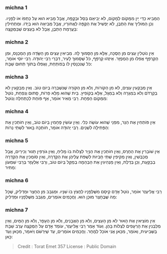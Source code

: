 
### michna 1
הַמֵּבִיא כַדֵּי יַיִן מִמָּקוֹם לְמָקוֹם, לֹא יְבִיאֵם בְּסַל וּבְקֻפָּה, אֲבָל מֵבִיא הוּא עַל כְּתֵפוֹ אוֹ לְפָנָיו. וְכֵן הַמּוֹלִיךְ אֶת הַתֶּבֶן, לֹא יַפְשִׁיל אֶת הַקֻּפָּה לַאֲחוֹרָיו, אֲבָל מְבִיאָהּ הוּא בְיָדוֹ. וּמַתְחִילִין בַּעֲרֵמַת הַתֶּבֶן, אֲבָל לֹא בָעֵצִים שֶׁבַּמֻּקְצֶה:

### michna 2
אֵין נוֹטְלִין עֵצִים מִן הַסֻּכָּה, אֶלָּא מִן הַסָּמוּךְ לָהּ. מְבִיאִין עֵצִים מִן הַשָּׂדֶה מִן הַמְכֻנָּס, וּמִן הַקַּרְפֵּף אֲפִלּוּ מִן הַמְפֻזָּר. אֵיזֶהוּ קַרְפֵּף, כֹּל שֶׁסָּמוּךְ לָעִיר, דִּבְרֵי רַבִּי יְהוּדָה. רַבִּי יוֹסֵי אוֹמֵר, כֹּל שֶׁנִּכְנָסִין לוֹ בְפוֹתַחַת, וַאֲפִלּוּ בְתוֹךְ תְּחוּם שַׁבָּת:

### michna 3
אֵין מְבַקְּעִין עֵצִים, לֹא מִן הַקּוֹרוֹת, וְלֹא מִן הַקּוֹרָה שֶׁנִּשְׁבְּרָה בְיוֹם טוֹב. וְאֵין מְבַקְּעִין לֹא בְקַרְדֹּם וְלֹא בִמְגֵרָה וְלֹא בְמַגָּל, אֶלָּא בְקוֹפִיץ. בַּיִת שֶׁהוּא מָלֵא פֵרוֹת, סָתוּם וְנִפְחַת, נוֹטֵל מִמְּקוֹם הַפְּחָת. רַבִּי מֵאִיר אוֹמֵר, אַף פּוֹחֵת לְכַתְּחִלָּה וְנוֹטֵל:

### michna 4
אֵין פּוֹתְחִין אֶת הַנֵּר, מִפְּנֵי שֶׁהוּא עוֹשֶׂה כְלִי. וְאֵין עוֹשִׂין פֶּחָמִין בְּיוֹם טוֹב, וְאֵין חוֹתְכִין אֶת הַפְּתִילָה לִשְׁנַיִם. רַבִּי יְהוּדָה אוֹמֵר, חוֹתְכָהּ בָּאוּר לִשְׁתֵּי נֵרוֹת:

### michna 5
אֵין שׁוֹבְרִין אֶת הַחֶרֶס, וְאֵין חוֹתְכִין אֶת הַנְּיָר לִצְלוֹת בּוֹ מָלִיחַ, וְאֵין גּוֹרְפִין תַּנּוּר וְכִירַיִם, אֲבָל מְכַבְּשִׁין, וְאֵין מַקִּיפִין שְׁתֵּי חָבִיּוֹת לִשְׁפֹּת עֲלֵיהֶן אֶת הַקְּדֵרָה, וְאֵין סוֹמְכִין אֶת הַקְּדֵרָה בְבַקַּעַת, וְכֵן בְּדֶלֶת, וְאֵין מַנְהִיגִין אֶת הַבְּהֵמָה בְמַקֵּל בְּיוֹם טוֹב, וְרַבִּי אֶלְעָזָר בְּרַבִּי שִׁמְעוֹן מַתִּיר:

### michna 6
רַבִּי אֱלִיעֶזֶר אוֹמֵר, נוֹטֵל אָדָם קֵיסָם מִשֶּׁלְּפָנָיו לַחֲצֹץ בּוֹ שִׁנָּיו. וּמְגַבֵּב מִן הֶחָצֵר וּמַדְלִיק, שֶׁכָּל מַה שֶּׁבֶּחָצֵר מוּכָן הוּא. וַחֲכָמִים אוֹמְרִים, מְגַבֵּב מִשֶּׁלְּפָנָיו וּמַדְלִיק:

### michna 7
אֵין מוֹצִיאִין אֶת הָאוּר לֹא מִן הָעֵצִים, וְלֹא מִן הָאֲבָנִים, וְלֹא מִן הֶעָפָר, וְלֹא מִן הַמַּיִם, וְאֵין מְלַבְּנִין אֶת הָרְעָפִים לִצְלוֹת בָּהֶן. וְעוֹד אָמַר רַבִּי אֱלִיעֶזֶר, עוֹמֵד אָדָם עַל הַמֻּקְצֶה עֶרֶב שַׁבָּת בַּשְּׁבִיעִית, וְאוֹמֵר, מִכָּאן אֲנִי אוֹכֵל לְמָחָר. וַחֲכָמִים אוֹמְרִים, עַד שֶׁיִּרְשֹׁם וְיֹאמַר, מִכָּאן וְעַד כָּאן:

>Credit : Torat Emet 357
>License : Public Domain 